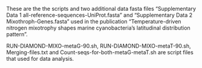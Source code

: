 These are the the scripts and two additional data fasta files “Supplementary Data 1 all-reference-sequences-UniProt.fasta” and “Supplementary Data 2 Mixothroph-Genes.fasta” used in the publication “Temperature-driven nitrogen mixotrophy shapes marine cyanobacteria’s latitudinal distribution pattern”.

RUN-DIAMOND-MIXO-metaG-90.sh, RUN-DIAMOND-MIXO-metaT-90.sh, Merging-files.txt and Count-seqs-for-both-metaG-metaT.sh are script files that used for data analysis.
